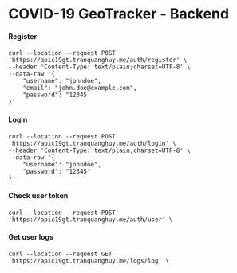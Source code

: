 # COVID-19 GeoTracker - Backend

#### Register
```cURL
curl --location --request POST 'https://apic19gt.tranquanghuy.me/auth/register' \
--header 'Content-Type: text/plain;charset=UTF-8' \
--data-raw '{
	"username": "johndoe",
	"email": "john.doe@example.com",
	"password": "12345
}'
```

#### Login
```cURL
curl --location --request POST 'https://apic19gt.tranquanghuy.me/auth/login' \
--header 'Content-Type: text/plain;charset=UTF-8' \
--data-raw '{
    "username": "johndoe",
    "password": "12345"
}'
```

#### Check user token
```cURL
curl --location --request POST 'https://apic19gt.tranquanghuy.me/auth/user' \
```

#### Get user logs
```cURL
curl --location --request GET 'https://apic19gt.tranquanghuy.me/logs/log' \
```

